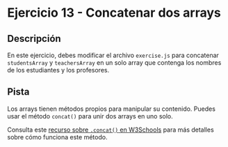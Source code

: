 # Ejercicio 13 - Concatenar dos arrays

## Descripción

En este ejercicio, debes modificar el archivo `exercise.js` para concatenar `studentsArray` y `teachersArray` en un solo array que contenga los nombres de los estudiantes y los profesores.

## Pista

Los arrays tienen métodos propios para manipular su contenido. Puedes usar el método `concat()` para unir dos arrays en uno solo.

Consulta este [recurso sobre `.concat()` en W3Schools](https://www.w3schools.com/jsref/jsref_concat_array.asp) para más detalles sobre cómo funciona este método.
